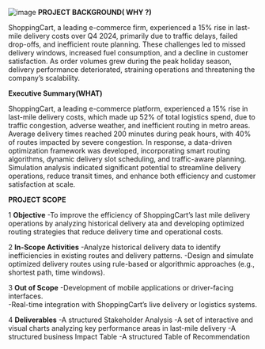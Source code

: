 ![image](https://github.com/user-attachments/assets/9736da9f-077f-4135-bbc5-709658f527d2)
**PROJECT BACKGROUND( WHY ?)**

ShoppingCart, a leading e-commerce firm, experienced a 15% rise in last-mile delivery costs over Q4 2024, primarily due to traffic delays, failed drop-offs, and inefficient route planning. These challenges led to missed delivery windows, increased fuel consumption, and a decline in customer satisfaction. As order volumes grew during the peak holiday season, delivery performance deteriorated, straining operations and threatening the company’s scalability.


**Executive Summary(WHAT)**

ShoppingCart, a leading e-commerce platform, experienced a 15% rise in last-mile delivery costs, which made up 52% of total logistics spend, due to traffic congestion, adverse weather, and inefficient routing in metro areas. Average delivery times reached 200 minutes during peak hours, with 40% of routes impacted by severe congestion. In response, a data-driven optimization framework was developed, incorporating smart routing algorithms, dynamic delivery slot scheduling, and traffic-aware planning. Simulation analysis indicated significant potential to streamline delivery operations, reduce transit times, and enhance both efficiency and customer satisfaction at scale.



**PROJECT SCOPE**

1  **Objective**
 -To improve the efficiency of ShoppingCart’s last mile delivery operations by analyzing historical delivery ata and developing optimized routing strategies that reduce delivery time and operational costs.

2  **In-Scope Activities**
 -Analyze historical delivery data to identify inefficiencies in existing routes and delivery patterns.
 -Design and simulate optimized delivery routes using rule-based or algorithmic approaches (e.g., shortest path, time windows).

3  **Out of Scope**
 -Development of mobile applications or driver-facing interfaces.   
 -Real-time integration with ShoppingCart’s live delivery or logistics systems.

4  **Deliverables**
-A structured Stakeholder Analysis 
-A  set of interactive and visual charts analyzing key performance areas in last-mile delivery
-A structured business Impact Table
 -A structured Table of Recommendation
















